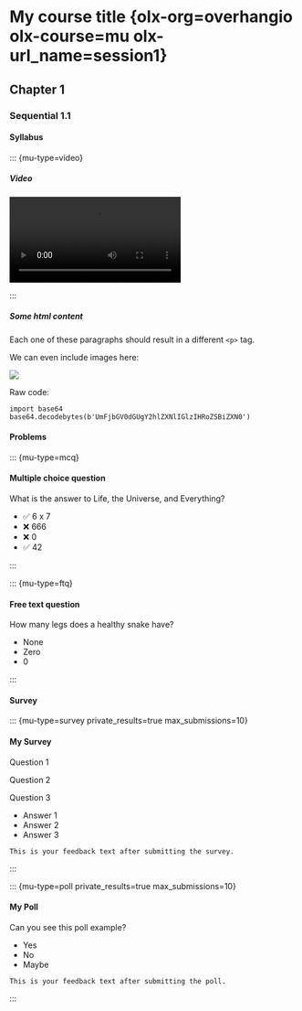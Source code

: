 # My course title {olx-org=overhangio olx-course=mu olx-url_name=session1}

## Chapter 1

### Sequential 1.1

#### Syllabus

::: {mu-type=video}

##### Video

![](https://s3.amazonaws.com/edx-course-videos/edx-edx101/EDXSPCPJSP13-H010000_100.mp4)

:::

##### Some html content

Each one of these paragraphs should result in a different `<p>` tag.

We can even include images here:

![](https://www.google.com/images/logo.png)

Raw code:

    import base64
    base64.decodebytes(b'UmFjbGV0dGUgY2hlZXNlIGlzIHRoZSBiZXN0')

#### Problems

::: {mu-type=mcq}

#### Multiple choice question

What is the answer to Life, the Universe, and Everything?

* ✅ 6 x 7
* ❌ 666
* ❌ 0
* ✅ 42

:::

::: {mu-type=ftq}

#### Free text question

How many legs does a healthy snake have?

<!-- All accepted answers are listed below -->

* None
* Zero
* 0

:::

#### Survey
 
::: {mu-type=survey private_results=true max_submissions=10}

#### My Survey

Question 1

Question 2

Question 3

* Answer 1
* Answer 2
* Answer 3

`This is your feedback text after submitting the survey.`

:::

::: {mu-type=poll private_results=true max_submissions=10}

#### My Poll

Can you see this poll example?
 
* Yes
* No
* Maybe

`This is your feedback text after submitting the poll.`
 
:::

